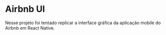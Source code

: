   # Airbnb UI
  
  Nesse projeto foi tentado replicar a interface gráfica da aplicação mobile do Airbnb em React Native.
